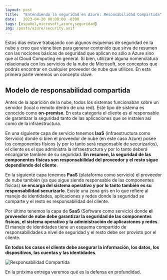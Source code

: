 ```yaml
---
layout: post
title:  "Entendiendo la seguridad en Azure: Resonsabilidad Compartida"
date:   2023-04-20 00:00:00 -0300
tags: [español,microsoft,azure,seguridad]
img: /posts/azure/security.avif
---
```


Estos dias estuve trabajando con algunos esquemas de seguridad en la nube y creo que viene bien para generar contenido que sirva de resumen con las nociones básicas de seguridad que aplican no sólo a Azure sino que al Cloud Computing en general. Si bien, utilizaré alguna nomenclatura relacionada con los servicios de la nube de Microsoft, son conceptos que podrás encontrar en cualquier proveedor de nube que utilices. En esta primera parte veremos un concepto clave.

## Modelo de responsabilidad compartida

Antes de la aparición de la nube, todos los sistemas funcionaban sobre un servidor (local o remoto dentro de una red). Este tipo de sistema es conocido como **on-premise**. En esta categoría el cliente es el responsable de garantizar la seguridad tanto de las aplicaciones que se instalen así como de la infraestructura.  

En una siguiente capa de servicio tenemos **IaaS** (infraestructura como Servicio) donde si bien el proveedor de nube (en este caso Azure) posee los componentes físicos (y por lo tanto será responsable de securizarlos), el cliente es el que administra la infraestructura y por lo tanto deberá encargarse también de su seguridad. **En resumen, la seguridad de las componentes físicas son responsabilidad del proveedor y el resto sigue dependiendo del cliente**.

En la siguiente capa tenemos **PaaS** (plataforma como servicio) el proveedor de nube también (ya que sigue siendo responsable de las componentes físicas) **se encarga del sistema operativo y por lo tanto también es su responsabilidad securizarlo**. Existe una zona gris en lo que refiere al manejo de identidades, aplicaciones y redes donde la seguridad se comparte y el resto es responsabilidad del cliente. 

Por último tenemos la capa de **SaaS** (Software como servicio) donde **el proveedor de nube debe garantizar la seguridad de las componentes físicas, el sistema operativo y la administración de aplicaciones y redes**. El manejo de identidades tiene un esquema compartido de responsabilidades a nivel de seguridad y el resto debe ser provisto por el cliente.

**En todos los casos el cliente debe asegurar la información, los datos, los dispositivos, las cuentas y las identidades**.

![Responsabilidad Compartida](https://learn.microsoft.com/en-us/training/wwl-sci/describe-security-concepts-methodologies/media/3-shared-responsibility-model.png)

En la próxima entrega veremos qué es la defensa en profundidad.